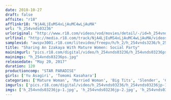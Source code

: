 ```yaml
---
date: 2018-10-27
draft: false
affsite: "r18"
afflinkr18: "NjA4LjEuMS4xLjAuMC4wLjAuMA"
url: "h_254vnds03236"
urloriginal: "http://www.r18.com/videos/vod/movies/detail/-/id=h_254vnds03236"
urlfinal: "http://media.r18.com/track/NjA4LjEuMS4xLjAuMC4wLjAuMA/videos/vod/movies/detail/-/id=h_254vnds03236"
samplevid: "awspv3001.r18.com/litevideo/freepv/h/h_2/h_254vnds3236/h_254vnds3236_dmb_w.mp4"
title: "Sharing An Izakaya With Mature Women: Social Party"
mainimgurl: "pics.r18.com/digital/video/h_254vnds03236/h_254vnds03236ps.jpg"
mainimgs: "h_254vnds03236ps.jpg"
releasedate: "May 20, 2017"
duration: 120
productioncomp: "STAR PARADISE"
girls: ['Yu Asagiri', 'Tomomi Kasahara']
categories: ['Mature Woman', 'Married Woman', 'Big Tits', 'Slender', 'Chubby', 'Picking Up Girls', 'Hi-Def']
imgurls: ['pics.r18.com/digital/video/h_254vnds03236/h_254vnds03236jp-1.jpg', 'pics.r18.com/digital/video/h_254vnds03236/h_254vnds03236jp-2.jpg', 'pics.r18.com/digital/video/h_254vnds03236/h_254vnds03236jp-3.jpg', 'pics.r18.com/digital/video/h_254vnds03236/h_254vnds03236jp-4.jpg', 'pics.r18.com/digital/video/h_254vnds03236/h_254vnds03236jp-5.jpg', 'pics.r18.com/digital/video/h_254vnds03236/h_254vnds03236jp-6.jpg', 'pics.r18.com/digital/video/h_254vnds03236/h_254vnds03236jp-7.jpg', 'pics.r18.com/digital/video/h_254vnds03236/h_254vnds03236jp-8.jpg', 'pics.r18.com/digital/video/h_254vnds03236/h_254vnds03236jp-9.jpg', 'pics.r18.com/digital/video/h_254vnds03236/h_254vnds03236jp-10.jpg', 'pics.r18.com/digital/video/h_254vnds03236/h_254vnds03236jp-11.jpg', 'pics.r18.com/digital/video/h_254vnds03236/h_254vnds03236jp-12.jpg', 'pics.r18.com/digital/video/h_254vnds03236/h_254vnds03236jp-13.jpg', 'pics.r18.com/digital/video/h_254vnds03236/h_254vnds03236jp-14.jpg', 'pics.r18.com/digital/video/h_254vnds03236/h_254vnds03236jp-15.jpg', 'pics.r18.com/digital/video/h_254vnds03236/h_254vnds03236jp-16.jpg', 'pics.r18.com/digital/video/h_254vnds03236/h_254vnds03236jp-17.jpg', 'pics.r18.com/digital/video/h_254vnds03236/h_254vnds03236jp-18.jpg', 'pics.r18.com/digital/video/h_254vnds03236/h_254vnds03236jp-19.jpg', 'pics.r18.com/digital/video/h_254vnds03236/h_254vnds03236jp-20.jpg']
imgs: ['h_254vnds03236jp-1.jpg', 'h_254vnds03236jp-2.jpg', 'h_254vnds03236jp-3.jpg', 'h_254vnds03236jp-4.jpg', 'h_254vnds03236jp-5.jpg', 'h_254vnds03236jp-6.jpg', 'h_254vnds03236jp-7.jpg', 'h_254vnds03236jp-8.jpg', 'h_254vnds03236jp-9.jpg', 'h_254vnds03236jp-10.jpg', 'h_254vnds03236jp-11.jpg', 'h_254vnds03236jp-12.jpg', 'h_254vnds03236jp-13.jpg', 'h_254vnds03236jp-14.jpg', 'h_254vnds03236jp-15.jpg', 'h_254vnds03236jp-16.jpg', 'h_254vnds03236jp-17.jpg', 'h_254vnds03236jp-18.jpg', 'h_254vnds03236jp-19.jpg', 'h_254vnds03236jp-20.jpg']
---
```

